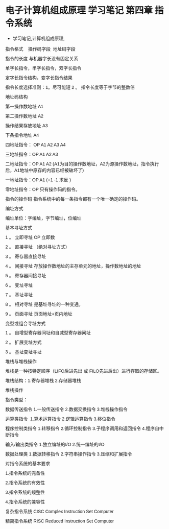 # 电子计算机组成原理 学习笔记  第四章 指令系统
- 学习笔记,计算机组成原理,

<p style="margin: 0px 0px 0.714285em; padding: 0px; border: 0px; line-height: 1.428571em; font-family: Helvetica, Arial, 'Droid Sans', sans-serif; font-size: 14px;"><span style="line-height: 1.428571em;">指令格式 &nbsp; &nbsp;操作码字段 &nbsp;地址码字段</span></p><p style="margin: 0px 0px 0.714285em; padding: 0px; border: 0px; line-height: 1.428571em; font-family: Helvetica, Arial, 'Droid Sans', sans-serif; font-size: 14px;">指令的长度 与机器字长没有固定关系</p><p style="margin: 0px 0px 0.714285em; padding: 0px; border: 0px; line-height: 1.428571em; font-family: Helvetica, Arial, 'Droid Sans', sans-serif; font-size: 14px;">单字长指令，半字长指令，双字长指令</p><p style="margin: 0px 0px 0.714285em; padding: 0px; border: 0px; line-height: 1.428571em; font-family: Helvetica, Arial, 'Droid Sans', sans-serif; font-size: 14px;">定字长指令结构，变字长指令结果</p><p style="margin: 0px 0px 0.714285em; padding: 0px; border: 0px; line-height: 1.428571em; font-family: Helvetica, Arial, 'Droid Sans', sans-serif; font-size: 14px;">指令长度选择准则：1。尽可能短 2 。 指令长度等于字节的整数倍</p><p style="margin: 0px 0px 0.714285em; padding: 0px; border: 0px; line-height: 1.428571em; font-family: Helvetica, Arial, 'Droid Sans', sans-serif; font-size: 14px;">地址码结构</p><p style="margin: 0px 0px 0.714285em; padding: 0px; border: 0px; line-height: 1.428571em; font-family: Helvetica, Arial, 'Droid Sans', sans-serif; font-size: 14px;">第一操作数地址 A1</p><p style="margin: 0px 0px 0.714285em; padding: 0px; border: 0px; line-height: 1.428571em; font-family: Helvetica, Arial, 'Droid Sans', sans-serif; font-size: 14px;">第二操作数地址 A2</p><p style="margin: 0px 0px 0.714285em; padding: 0px; border: 0px; line-height: 1.428571em; font-family: Helvetica, Arial, 'Droid Sans', sans-serif; font-size: 14px;">操作结果存放地址 A3</p><p style="margin: 0px 0px 0.714285em; padding: 0px; border: 0px; line-height: 1.428571em; font-family: Helvetica, Arial, 'Droid Sans', sans-serif; font-size: 14px;">下条指令地址 A4</p><p style="margin: 0px 0px 0.714285em; padding: 0px; border: 0px; line-height: 1.428571em; font-family: Helvetica, Arial, 'Droid Sans', sans-serif; font-size: 14px;">四地址指令： OP A1 A2 A3 A4</p><p style="margin: 0px 0px 0.714285em; padding: 0px; border: 0px; line-height: 1.428571em; font-family: Helvetica, Arial, 'Droid Sans', sans-serif; font-size: 14px;">三地址指令：OP A1 A2 A3&nbsp;</p><p style="margin: 0px 0px 0.714285em; padding: 0px; border: 0px; line-height: 1.428571em; font-family: Helvetica, Arial, 'Droid Sans', sans-serif; font-size: 14px;">二地址指令：OP A1 A2 (A1为目的操作数地址，A2为源操作数地址，指令执行后，A1地址中原存的内容已经被破坏了)</p><p style="margin: 0px 0px 0.714285em; padding: 0px; border: 0px; line-height: 1.428571em; font-family: Helvetica, Arial, 'Droid Sans', sans-serif; font-size: 14px;">一地址指令：OP A1 (+1 -1 求反 )</p><p style="margin: 0px 0px 0.714285em; padding: 0px; border: 0px; line-height: 1.428571em; font-family: Helvetica, Arial, 'Droid Sans', sans-serif; font-size: 14px;">零地址指令：OP 只有操作码的指令。&nbsp;</p><p style="margin: 0px 0px 0.714285em; padding: 0px; border: 0px; line-height: 1.428571em; font-family: Helvetica, Arial, 'Droid Sans', sans-serif; font-size: 14px;">指令的操作码 指令系统中的每一条指令都有一个唯一确定的操作码。</p><p style="margin: 0px 0px 0.714285em; padding: 0px; border: 0px; line-height: 1.428571em; font-family: Helvetica, Arial, 'Droid Sans', sans-serif; font-size: 14px;">编址方式</p><p style="margin: 0px 0px 0.714285em; padding: 0px; border: 0px; line-height: 1.428571em; font-family: Helvetica, Arial, 'Droid Sans', sans-serif; font-size: 14px;">编址单位：字编址，字节编址，位编址</p><p style="margin: 0px 0px 0.714285em; padding: 0px; border: 0px; line-height: 1.428571em; font-family: Helvetica, Arial, 'Droid Sans', sans-serif; font-size: 14px;">基本寻址方式</p><p style="margin: 0px 0px 0.714285em; padding: 0px; border: 0px; line-height: 1.428571em; font-family: Helvetica, Arial, 'Droid Sans', sans-serif; font-size: 14px;">1 。 立即寻址 OP 立即数</p><p style="margin: 0px 0px 0.714285em; padding: 0px; border: 0px; line-height: 1.428571em; font-family: Helvetica, Arial, 'Droid Sans', sans-serif; font-size: 14px;">2 。 直接寻址 （绝对寻址方式）</p><p style="margin: 0px 0px 0.714285em; padding: 0px; border: 0px; line-height: 1.428571em; font-family: Helvetica, Arial, 'Droid Sans', sans-serif; font-size: 14px;">3 。 寄存器直接寻址</p><p style="margin: 0px 0px 0.714285em; padding: 0px; border: 0px; line-height: 1.428571em; font-family: Helvetica, Arial, 'Droid Sans', sans-serif; font-size: 14px;">4 。 间接寻址 存放操作数地址的主存单元的地址，操作数地址的地址</p><p style="margin: 0px 0px 0.714285em; padding: 0px; border: 0px; line-height: 1.428571em; font-family: Helvetica, Arial, 'Droid Sans', sans-serif; font-size: 14px;">5 。 寄存器间接寻址</p><p style="margin: 0px 0px 0.714285em; padding: 0px; border: 0px; line-height: 1.428571em; font-family: Helvetica, Arial, 'Droid Sans', sans-serif; font-size: 14px;">6 。 变址寻址</p><p style="margin: 0px 0px 0.714285em; padding: 0px; border: 0px; line-height: 1.428571em; font-family: Helvetica, Arial, 'Droid Sans', sans-serif; font-size: 14px;">7 。 基址寻址</p><p style="margin: 0px 0px 0.714285em; padding: 0px; border: 0px; line-height: 1.428571em; font-family: Helvetica, Arial, 'Droid Sans', sans-serif; font-size: 14px;">8 。 相对寻址 是基址寻址的一种变通。</p><p style="margin: 0px 0px 0.714285em; padding: 0px; border: 0px; line-height: 1.428571em; font-family: Helvetica, Arial, 'Droid Sans', sans-serif; font-size: 14px;">9 。 页面寻址 页面地址+页内地址</p><p style="margin: 0px 0px 0.714285em; padding: 0px; border: 0px; line-height: 1.428571em; font-family: Helvetica, Arial, 'Droid Sans', sans-serif; font-size: 14px;">变型或组合寻址方式</p><p style="margin: 0px 0px 0.714285em; padding: 0px; border: 0px; line-height: 1.428571em; font-family: Helvetica, Arial, 'Droid Sans', sans-serif; font-size: 14px;">1 。 自增型寄存器间址和自减型寄存器间址</p><p style="margin: 0px 0px 0.714285em; padding: 0px; border: 0px; line-height: 1.428571em; font-family: Helvetica, Arial, 'Droid Sans', sans-serif; font-size: 14px;">2 。 扩展变址方式</p><p style="margin: 0px 0px 0.714285em; padding: 0px; border: 0px; line-height: 1.428571em; font-family: Helvetica, Arial, 'Droid Sans', sans-serif; font-size: 14px;">3 。 基址变址寻址</p><p style="margin: 0px 0px 0.714285em; padding: 0px; border: 0px; line-height: 1.428571em; font-family: Helvetica, Arial, 'Droid Sans', sans-serif; font-size: 14px;">堆栈与堆栈操作&nbsp;</p><p style="margin: 0px 0px 0.714285em; padding: 0px; border: 0px; line-height: 1.428571em; font-family: Helvetica, Arial, 'Droid Sans', sans-serif; font-size: 14px;">堆栈是一种按特定顺序（LIFO后进先出 或 FILO先进后出）进行存取的存储区。&nbsp;</p><p style="margin: 0px 0px 0.714285em; padding: 0px; border: 0px; line-height: 1.428571em; font-family: Helvetica, Arial, 'Droid Sans', sans-serif; font-size: 14px;">堆栈结构：1.寄存器堆栈 2.存储器堆栈&nbsp;</p><p style="margin: 0px 0px 0.714285em; padding: 0px; border: 0px; line-height: 1.428571em; font-family: Helvetica, Arial, 'Droid Sans', sans-serif; font-size: 14px;">堆栈操作</p><p style="margin: 0px 0px 0.714285em; padding: 0px; border: 0px; line-height: 1.428571em; font-family: Helvetica, Arial, 'Droid Sans', sans-serif; font-size: 14px;">指令类型：</p><p style="margin: 0px 0px 0.714285em; padding: 0px; border: 0px; line-height: 1.428571em; font-family: Helvetica, Arial, 'Droid Sans', sans-serif; font-size: 14px;">数据传送指令 1.一般传送指令 2.数据交换指令 3.堆栈操作指令</p><p style="margin: 0px 0px 0.714285em; padding: 0px; border: 0px; line-height: 1.428571em; font-family: Helvetica, Arial, 'Droid Sans', sans-serif; font-size: 14px;">运算类指令 &nbsp;1.算术运算指令 2.逻辑运算指令 3.移位指令</p><p style="margin: 0px 0px 0.714285em; padding: 0px; border: 0px; line-height: 1.428571em; font-family: Helvetica, Arial, 'Droid Sans', sans-serif; font-size: 14px;">程序控制类指令 1.转移指令 2.循环控制指令 3.子程序调用和返回指令 4.程序自中断指令</p><p style="margin: 0px 0px 0.714285em; padding: 0px; border: 0px; line-height: 1.428571em; font-family: Helvetica, Arial, 'Droid Sans', sans-serif; font-size: 14px;">输入/输出类指令 1.独立编址的I/O 2.统一编址的I/O</p><p style="margin: 0px 0px 0.714285em; padding: 0px; border: 0px; line-height: 1.428571em; font-family: Helvetica, Arial, 'Droid Sans', sans-serif; font-size: 14px;">数据处理类 1.数据转移指令 2.字符串操作指令 3.压缩和扩展指令</p><p style="margin: 0px 0px 0.714285em; padding: 0px; border: 0px; line-height: 1.428571em; font-family: Helvetica, Arial, 'Droid Sans', sans-serif; font-size: 14px;">对指令系统的基本要求</p><p style="margin: 0px 0px 0.714285em; padding: 0px; border: 0px; line-height: 1.428571em; font-family: Helvetica, Arial, 'Droid Sans', sans-serif; font-size: 14px;">1.指令系统的完备性</p><p style="margin: 0px 0px 0.714285em; padding: 0px; border: 0px; line-height: 1.428571em; font-family: Helvetica, Arial, 'Droid Sans', sans-serif; font-size: 14px;">2.指令系统的有效性</p><p style="margin: 0px 0px 0.714285em; padding: 0px; border: 0px; line-height: 1.428571em; font-family: Helvetica, Arial, 'Droid Sans', sans-serif; font-size: 14px;">3.指令系统的规整性</p><p style="margin: 0px 0px 0.714285em; padding: 0px; border: 0px; line-height: 1.428571em; font-family: Helvetica, Arial, 'Droid Sans', sans-serif; font-size: 14px;">4.指令系统的兼容性</p><p style="margin: 0px 0px 0.714285em; padding: 0px; border: 0px; line-height: 1.428571em; font-family: Helvetica, Arial, 'Droid Sans', sans-serif; font-size: 14px;">复杂指令系统 CISC Complex Instruction Set Computer</p><p style="margin: 0px 0px 0.714285em; padding: 0px; border: 0px; line-height: 1.428571em; font-family: Helvetica, Arial, 'Droid Sans', sans-serif; font-size: 14px;">精简指令系统 RISC Reduced Instruction Set Computer</p>